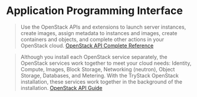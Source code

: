 # Application Programming Interface

> Use the OpenStack APIs and extensions to launch server instances, create images, assign metadata to instances and images, create containers and objects, and complete other actions in your OpenStack cloud. [OpenStack API Complete Reference](http://developer.openstack.org/api-ref.html)

> Although you install each OpenStack service separately, the OpenStack services work together to meet your cloud needs: Identity, Compute, Images, Block Storage, Networking (neutron), Object Storage, Databases, and Metering. With the TryStack OpenStack installation, these services work together in the background of the installation. [OpenStack API Guide](http://developer.openstack.org/api-guide/quick-start/)